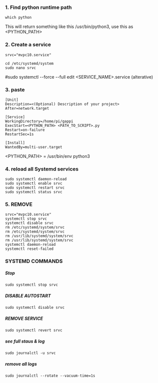 ### 1. Find python runtime path
    which python
This will return something like this /usr/bin/python3, use this as <PYTHON_PATH>

### 2. Create a service
    srvc="mvpc10.service"
    
    cd /etc/systemd/system
    sudo nano srvc
#sudo systemctl --force --full edit <SERVICE_NAME>.service
(alterative)
    
### 3. paste
    [Unit]
    Description=<(Optional) Description of your project>
    After=network.target

    [Service]
    WorkingDirectory=/home/pi/gappi
    ExecStart=<PYTHON_PATH> <PATH_TO_SCRIPT>.py
    Restart=on-failure
    RestartSec=1s
    
    [Install]
    WantedBy=multi-user.target
<PYTHON_PATH> = /usr/bin/env python3

### 4. reload all Systemd services
    sudo systemctl daemon-reload
    sudo systemctl enable srvc
    sudo systemctl restart srvc
    sudo systemctl status srvc

### 5. REMOVE
    srvc="mvpc10.service"
    systemctl stop srvc
    systemctl disable srvc
    rm /etc/systemd/system/srvc
    rm /etc/systemd/system/srvc
    rm /usr/lib/systemd/system/srvc 
    rm /usr/lib/systemd/system/srvc
    systemctl daemon-reload
    systemctl reset-failed

### SYSTEMD COMMANDS
##### Stop
    sudo systemctl stop srvc
##### DISABLE AUTOSTART
    sudo systemctl disable srvc
##### REMOVE SERVICE
    sudo systemctl revert srvc

##### see full staus & log    
    sudo journalctl -u srvc
##### remove all logs
    sudo journalctl --rotate --vacuum-time=1s
